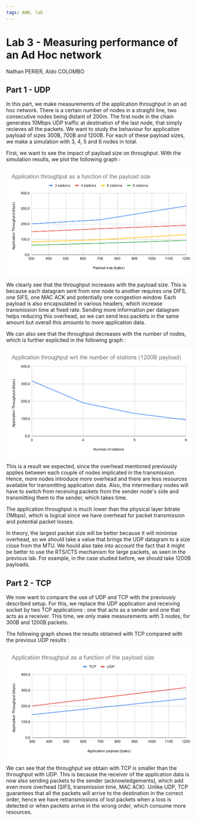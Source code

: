 ```yaml
---
tags: AWN, lab
---
```


# Lab 3 - Measuring performance of an Ad Hoc network

Nathan PERIER, Aldo COLOMBO

## Part 1 - UDP

In this part, we make measurements of the application throughput in an ad hoc network. There is a certain number of nodes in a straight line, two consecutive nodes being distant of 200m. The first node in the chain generates 10Mbps UDP traffic at destination of the last node, that simply recieves all the packets. We want to study the behaviour for application payload of sizes 300B, 700B and 1200B. For each of these payload sizes, we make a simulation with 3, 4, 5 and 6 nodes in total.

First, we want to see the impact of payload size on throughput. With the simulation results, we plot the following graph :

![Application throughput as a function of the payload size for each number of nodes](images/Lab3-1-1.png)

We clearly see that the throughput increases with the payload size. This is because each datagram sent from one node to another requires one DIFS, one SIFS, one MAC ACK and potentially one congestion window. Each payload is also encapsulated in various headers, which increase transmission time at fixed rate. Sending more information per datagram helps reducing this overhead, so we can send less packets in the same amount but overall this amounts to more application data.

We can also see that the throughput decreases with the number of nodes, which is further explicited in the following graph :

![Application throughput versus the number of nodes for 1200B application payload](images/Lab3-1-2.png)

This is a result we expected, since the overhead mentioned previously applies between each couple of nodes implicated in the transmission. Hence, more nodes introduce more overhead and there are less resources available for transmitting application data. Also, the intermediary nodes will have to switch from receiving packets from the sender node's side and transmitting them to the sender, which takes time.

The application throughput is much lower than the physical layer bitrate (1Mbps), which is logical since we have overhead for packet transmission and potential packet losses.

In theory, the largest packet size will be better because it will minimise overhead, so we should take a value that brings the UDP datagram to a size close from the MTU. We hould also take into account the fact that it might be better to use the RTS/CTS mechanism for large packets, as seen in the previous lab. For example, in the case studied before, we should take 1200B payloads.

## Part 2 - TCP

We now want to compare the use of UDP and TCP with the previously described setup. For this, we replace the UDP application and receiving socket by two TCP applications : one that acts as a sender and one that acts as a receiver. This time, we only make measurements with 3 nodes, for 300B and 1200B packets.

The following graph shows the results obtained with TCP compared with the previous UDP results :

![Application throughput as a function of the payload size for TCP and UDP](images/Lab3-2-1.png)


We can see that the throughput we obtain with TCP is smaller than the throughput with UDP. This is because the receiver of the application data is now also sending packets to the sender (acknowledgements), which add even more overhead (SIFS, transmission time, MAC ACK). Unlike UDP, TCP guarantees that all the packets will arrive to the destination in the correct order, hence we have retransmissions of lost packets when a loss is detected or when packets arrive in the wrong order, which consume more resources.

